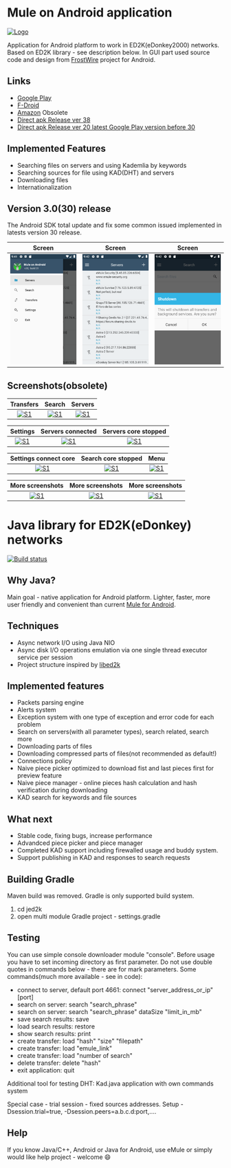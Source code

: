 # Mule on Android application

[![Logo](https://raw.githubusercontent.com/a-pavlov/jed2k/master/android/docs/mule_common.png)](https://raw.githubusercontent.com/a-pavlov/jed2k/master/android/docs/mule_common.png)

Application for Android platform to work in ED2K(eDonkey2000) networks. Based on ED2K library - see description below.
In GUI part used source code and design from [FrostWire](https://github.com/frostwire/frostwire) project for Android.

## Links
* [Google Play](https://play.google.com/store/apps/details?id=org.dkf.jmule)
* [F-Droid](https://f-droid.org/packages/org.dkf.jmule/)
* [Amazon](https://www.amazon.com/DKF-software-Mule-on-Android/dp/B01LYN526Q) Obsolete
* [Direct apk Release ver 38](https://github.com/a-pavlov/jed2k/releases/download/3.8/jed2k-android-release-38-b38-basic.apk)
* [Direct apk Release ver 20 latest Google Play version before 30](https://github.com/a-pavlov/jed2k/releases/download/2.0_res/jdonkey-release-restore.apk)

## Implemented Features

* Searching files on servers and using Kademlia by keywords
* Searching sources for file using KAD(DHT) and servers
* Downloading files
* Internationalization

## Version 3.0(30) release
The Android SDK total update and fix some common issued implemented in latests version 30 release.

Screen             |  Screen           |  Screen
:-------------------------:|:-------------------------: |:-------------------------:
[![S1](https://raw.githubusercontent.com/a-pavlov/jed2k/master/android/docs/V2_Screenshot_1643647316.png)](https://raw.githubusercontent.com/a-pavlov/jed2k/master/android/docs/V2_Screenshot_1643647316.png) | [![S1](https://raw.githubusercontent.com/a-pavlov/jed2k/master/android/docs/V2_Screenshot_1643647325.png)](https://raw.githubusercontent.com/a-pavlov/jed2k/master/android/docs/V2_Screenshot_1643647325.png) | [![S1](https://raw.githubusercontent.com/a-pavlov/jed2k/master/android/docs/V2_Screenshot_1643647372.png)](https://raw.githubusercontent.com/a-pavlov/jed2k/master/android/docs/V2_Screenshot_1643647372.png)

## Screenshots(obsolete)

Transfers             |  Search           |  Servers
:-------------------------:|:-------------------------: |:-------------------------:
[![S1](https://raw.githubusercontent.com/a-pavlov/jed2k/master/android/docs/Screenshot_2016-09-26-20-21-51.png)](https://raw.githubusercontent.com/a-pavlov/jed2k/master/android/docs/Screenshot_2016-09-26-20-21-51.png) | [![S1](https://raw.githubusercontent.com/a-pavlov/jed2k/master/android/docs/Screenshot_2016-09-26-20-21-57.png)](https://raw.githubusercontent.com/a-pavlov/jed2k/master/android/docs/Screenshot_2016-09-26-20-21-57.png) | [![S1](https://raw.githubusercontent.com/a-pavlov/jed2k/master/android/docs/Screenshot_2016-09-26-20-22-02.png)](https://raw.githubusercontent.com/a-pavlov/jed2k/master/android/docs/Screenshot_2016-09-26-20-22-02.png)

Settings             |  Servers connected           |  Servers core stopped
:-------------------------:|:-------------------------: |:-------------------------:
[![S1](https://raw.githubusercontent.com/a-pavlov/jed2k/master/android/docs/Screenshot_2016-09-26-20-22-14.png)](https://raw.githubusercontent.com/a-pavlov/jed2k/master/android/docs/Screenshot_2016-09-26-20-22-14.png) | [![S1](https://raw.githubusercontent.com/a-pavlov/jed2k/master/android/docs/Screenshot_2016-09-26-20-22-24.png)](https://raw.githubusercontent.com/a-pavlov/jed2k/master/android/docs/Screenshot_2016-09-26-20-22-24.png) | [![S1](https://raw.githubusercontent.com/a-pavlov/jed2k/master/android/docs/Screenshot_2016-09-28-12-11-50.png)](https://raw.githubusercontent.com/a-pavlov/jed2k/master/android/docs/Screenshot_2016-09-28-12-11-50.png)

Settings connect core            |  Search core stopped          |  Menu
:-------------------------:|:-------------------------: |:-------------------------:
[![S1](https://raw.githubusercontent.com/a-pavlov/jed2k/master/android/docs/Screenshot_2016-09-28-12-12-00.png)](https://raw.githubusercontent.com/a-pavlov/jed2k/master/android/docs/Screenshot_2016-09-28-12-12-00.png) | [![S1](https://raw.githubusercontent.com/a-pavlov/jed2k/master/android/docs/Screenshot_2016-09-28-12-12-11.png)](https://raw.githubusercontent.com/a-pavlov/jed2k/master/android/docs/Screenshot_2016-09-28-12-12-11.png) | [![S1](https://raw.githubusercontent.com/a-pavlov/jed2k/master/android/docs/Screenshot_2016-09-28-12-12-21.png)](https://raw.githubusercontent.com/a-pavlov/jed2k/master/android/docs/Screenshot_2016-09-28-12-12-21.png)


More screenshots           |  More screenshots          |  More screenshots
:-------------------------:|:-------------------------: |:-------------------------:
[![S1](https://raw.githubusercontent.com/a-pavlov/jed2k/master/android/docs/Screenshot_1550678929.png)](https://raw.githubusercontent.com/a-pavlov/jed2k/master/android/docs/Screenshot_1550678929.png) | [![S1](https://raw.githubusercontent.com/a-pavlov/jed2k/master/android/docs/Screenshot_1550678934.png)](https://raw.githubusercontent.com/a-pavlov/jed2k/master/android/docs/Screenshot_1550678934.png) | [![S1](https://raw.githubusercontent.com/a-pavlov/jed2k/master/android/docs/Screenshot_1550678969.png)](https://raw.githubusercontent.com/a-pavlov/jed2k/master/android/docs/Screenshot_1550678969.png)



# Java library for ED2K(eDonkey) networks

[![Build status](https://travis-ci.org/a-pavlov/jed2k.svg?branch=master)](https://travis-ci.org/a-pavlov/jed2k.svg?branch=master)

## Why Java?

Main goal - native application for Android platform. Lighter, faster, more user friendly and convenient than current [Mule for Android](https://play.google.com/store/apps/details?id=org.dkfsoft.AndroidMuleFree&hl=en).

## Techniques

* Async network I/O using Java NIO
* Async disk I/O operations emulation via one single thread executor service per session
* Project structure inspired by [libed2k](https://github.com/qmule/libed2k)

## Implemented features
* Packets parsing engine
* Alerts system
* Exception system with one type of exception and error code for each problem
* Search on servers(with all parameter types), search related, search more
* Downloading parts of files
* Downloading compressed parts of files(not recommended as default!)
* Connections policy
* Naive piece picker optimized to download fist and last pieces first for preview feature
* Naive piece manager - online pieces hash calculation and hash verification during downloading
* KAD search for keywords and file sources

## What next

* Stable code, fixing bugs, increase performance
* Advandced piece picker and piece manager
* Completed KAD support including firewalled usage and buddy system.
* Support publishing in KAD and responses to search requests

## Building Gradle
Maven build was removed. Gradle is only supported build system.

1. cd jed2k
2. open multi module Gradle project - settings.gradle


## Testing
You can use simple console downloader module "console". Before usage you have to set incoming directory as first parameter.
Do not use double quotes in commands below - there are for mark parameters.
Some commands(much more available - see in code):

* connect to server, default port 4661: connect "server_address_or_ip" [port]
* search on server: search "search_phrase"
* search on server: search "search_phrase" dataSize "limit_in_mb"
* save search results: save
* load search results: restore
* show search results: print
* create transfer: load "hash" "size" "filepath"
* create transfer: load "emule_link"
* create transfer: load "number of search"
* delete transfer: delete "hash"
* exit application: quit

Additional tool for testing DHT: Kad.java application with own commands system

Special case - trial session - fixed sources addresses. Setup -Dsession.trial=true, -Dsession.peers=a.b.c.d:port,....

## Help
If you know Java/C++, Android or Java for Android, use eMule or simply would like help project - welcome :smile:
